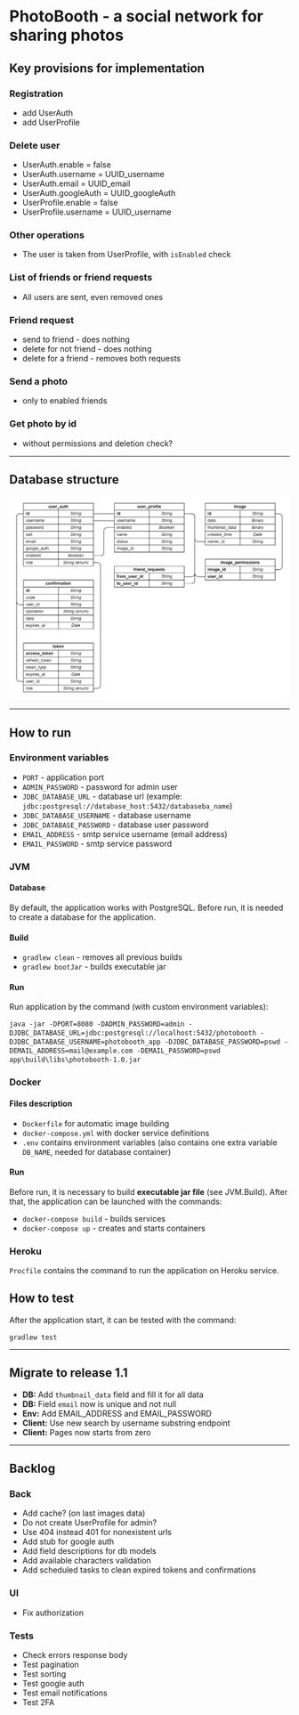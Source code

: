 # PhotoBooth - a social network for sharing photos

## Key provisions for implementation

### Registration
- add UserAuth
- add UserProfile

### Delete user
- UserAuth.enable = false
- UserAuth.username = UUID_username
- UserAuth.email = UUID_email
- UserAuth.googleAuth = UUID_googleAuth
- UserProfile.enable = false
- UserProfile.username = UUID_username

### Other operations
- The user is taken from UserProfile, with `isEnabled` check

### List of friends or friend requests
- All users are sent, even removed ones

### Friend request
- send to friend - does nothing
- delete for not friend - does nothing
- delete for a friend - removes both requests

### Send a photo
- only to enabled friends

### Get photo by id
- without permissions and deletion check?

---
## Database structure

![Alt text](doc/db_schema.png?raw=true "DB schema")

---

## How to run

### Environment variables

- `PORT` - application port
- `ADMIN_PASSWORD` - password for admin user
- `JDBC_DATABASE_URL` - database url (example: `jdbc:postgresql://database_host:5432/databaseba_name`)
- `JDBC_DATABASE_USERNAME` - database username
- `JDBC_DATABASE_PASSWORD` - database user password
- `EMAIL_ADDRESS` - smtp service username (email address)
- `EMAIL_PASSWORD` - smtp service password

### JVM

#### Database
By default, the application works with PostgreSQL. 
Before run, it is needed to create a database for the application.

#### Build
- `gradlew clean` - removes all previous builds
- `gradlew bootJar` - builds executable jar

#### Run
Run application by the command (with custom environment variables):

    java -jar -DPORT=8080 -DADMIN_PASSWORD=admin -DJDBC_DATABASE_URL=jdbc:postgresql://localhost:5432/photobooth -DJDBC_DATABASE_USERNAME=photobooth_app -DJDBC_DATABASE_PASSWORD=pswd -DEMAIL_ADDRESS=mail@example.com -DEMAIL_PASSWORD=pswd app\build\libs\photobooth-1.0.jar

### Docker

#### Files description
- `Dockerfile` for automatic image building
- `docker-compose.yml` with docker service definitions
- `.env` contains environment variables (also contains one extra variable `DB_NAME`, needed for database container)

#### Run
Before run, it is necessary to build **executable jar file** (see JVM.Build).
After that, the application can be launched with the commands:

- `docker-compose build` - builds services
- `docker-compose up` - creates and starts containers

### Heroku
`Procfile` contains the command to run the application on Heroku service. 

## How to test

After the application start, it can be tested with the command:
    
    gradlew test
---

## Migrate to release 1.1
- **DB:** Add `thumbnail_data` field and fill it for all data
- **DB:** Field `email` now is unique and not null
- **Env:** Add EMAIL_ADDRESS and EMAIL_PASSWORD
- **Client:** Use new search by username substring endpoint
- **Client:** Pages now starts from zero

---

## Backlog

### Back
- Add cache? (on last images data)
- Do not create UserProfile for admin?
- Use 404 instead 401 for nonexistent urls
- Add stub for google auth
- Add field descriptions for db models
- Add available characters validation
- Add scheduled tasks to clean expired tokens and confirmations

### UI
- Fix authorization

### Tests
- Check errors response body
- Test pagination
- Test sorting
- Test google auth
- Test email notifications
- Test 2FA
